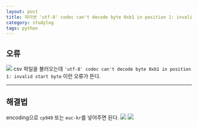 ```yaml
---
layout: post
title: 파이썬 'utf-8' codec can't decode byte 0xb1 in position 1: invalid start byte
category: studylog
tags: python
---
```



## 오류
![](https://velog.velcdn.com/images/dlsdud9098/post/2c4f39da-03d3-4675-ab19-432c4e293800/image.png)
csv 파일을 불러오는데
```'utf-8' codec can't decode byte 0xb1 in position 1: invalid start byte```
이런 오류가 뜬다.

---

## 해결법
encoding으로 ```cp949``` 또는 ```euc-kr```를 넣어주면 된다.
![](https://velog.velcdn.com/images/dlsdud9098/post/d091bd04-3b7b-4cc4-99b8-71b2befc714b/image.png)
![](https://velog.velcdn.com/images/dlsdud9098/post/af1f78a2-f63b-4403-984e-fc9c2b9ec8a8/image.png)
